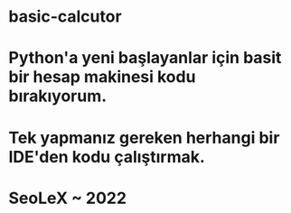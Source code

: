# basic-calcutor
# Python'a yeni başlayanlar için basit bir hesap makinesi kodu bırakıyorum.
# Tek yapmanız gereken herhangi bir IDE'den kodu çalıştırmak.
# SeoLeX ~ 2022
